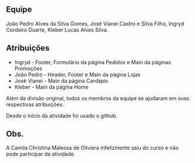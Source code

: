 ## Equipe
João Pedro Alves da Silva Gomes, José Vianei Castro e Silva Filho, Ingryd Cordeiro Duarte, Kleber Lucas Alves Silva.

## Atribuições
* Ingryd - Footer, Formulário da página Pedidos e Main da páginas Promoções
* João Pedro - Header, Footer e Main da página Lojas
* José Vianei - Main da página Cardápio
* Kleber - Main da página Home

Além da divisão original, todos os membros da equipe se ajudaram em suas respectivas atribuições.

Desde o início da atividade foi usado o github.

## Obs.
A Camila Christina Malessa de Oliviera infelizmente saiu do curso e não pode participar da atividade.
